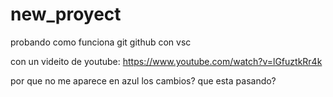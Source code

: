 # new_proyect
probando como funciona git github con vsc

con un videito de youtube: https://www.youtube.com/watch?v=lGfuztkRr4k

por que no me aparece en azul los cambios? 
que esta pasando? 
